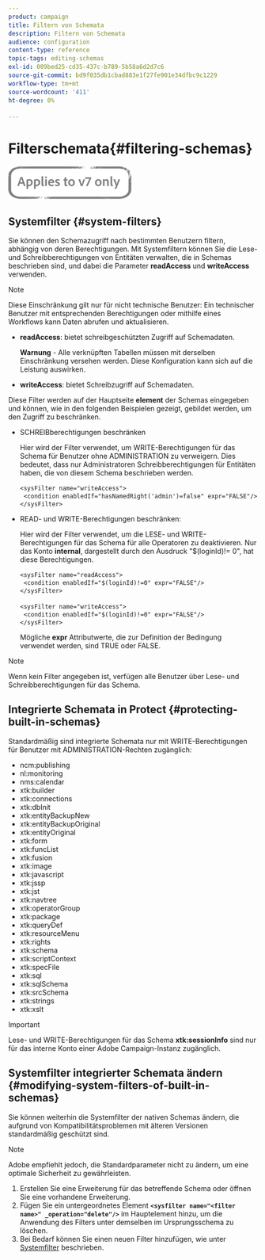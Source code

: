 ```yaml
---
product: campaign
title: Filtern von Schemata
description: Filtern von Schemata
audience: configuration
content-type: reference
topic-tags: editing-schemas
exl-id: 009bed25-cd35-437c-b789-5b58a6d2d7c6
source-git-commit: bd9f035db1cbad883e1f27fe901e34dfbc9c1229
workflow-type: tm+mt
source-wordcount: '411'
ht-degree: 0%

---
```


# Filterschemata{#filtering-schemas}

![](../../assets/v7-only.svg)

## Systemfilter {#system-filters}

Sie können den Schemazugriff nach bestimmten Benutzern filtern, abhängig von deren Berechtigungen. Mit Systemfiltern können Sie die Lese- und Schreibberechtigungen von Entitäten verwalten, die in Schemas beschrieben sind, und dabei die Parameter **readAccess** und **writeAccess** verwenden.

>[!NOTE]
>
>Diese Einschränkung gilt nur für nicht technische Benutzer: Ein technischer Benutzer mit entsprechenden Berechtigungen oder mithilfe eines Workflows kann Daten abrufen und aktualisieren.

* **readAccess**: bietet schreibgeschützten Zugriff auf Schemadaten.

   **Warnung**  - Alle verknüpften Tabellen müssen mit derselben Einschränkung versehen werden. Diese Konfiguration kann sich auf die Leistung auswirken.

* **writeAccess**: bietet Schreibzugriff auf Schemadaten.

Diese Filter werden auf der Hauptseite **element** der Schemas eingegeben und können, wie in den folgenden Beispielen gezeigt, gebildet werden, um den Zugriff zu beschränken.

* SCHREIBberechtigungen beschränken

   Hier wird der Filter verwendet, um WRITE-Berechtigungen für das Schema für Benutzer ohne ADMINISTRATION zu verweigern. Dies bedeutet, dass nur Administratoren Schreibberechtigungen für Entitäten haben, die von diesem Schema beschrieben werden.

   ```
   <sysFilter name="writeAccess">      
    <condition enabledIf="hasNamedRight('admin')=false" expr="FALSE"/>    
   </sysFilter>
   ```

* READ- und WRITE-Berechtigungen beschränken:

   Hier wird der Filter verwendet, um die LESE- und WRITE-Berechtigungen für das Schema für alle Operatoren zu deaktivieren. Nur das Konto **internal**, dargestellt durch den Ausdruck &quot;$(loginId)!= 0&quot;, hat diese Berechtigungen.

   ```
   <sysFilter name="readAccess"> 
    <condition enabledIf="$(loginId)!=0" expr="FALSE"/>
   </sysFilter>
   
   <sysFilter name="writeAccess">  
    <condition enabledIf="$(loginId)!=0" expr="FALSE"/>
   </sysFilter>
   ```

   Mögliche **expr** Attributwerte, die zur Definition der Bedingung verwendet werden, sind TRUE oder FALSE.

>[!NOTE]
>
>Wenn kein Filter angegeben ist, verfügen alle Benutzer über Lese- und Schreibberechtigungen für das Schema.

## Integrierte Schemata in Protect {#protecting-built-in-schemas}

Standardmäßig sind integrierte Schemata nur mit WRITE-Berechtigungen für Benutzer mit ADMINISTRATION-Rechten zugänglich:

* ncm:publishing
* nl:monitoring
* nms:calendar
* xtk:builder
* xtk:connections
* xtk:dbInit
* xtk:entityBackupNew
* xtk:entityBackupOriginal
* xtk:entityOriginal
* xtk:form
* xtk:funcList
* xtk:fusion
* xtk:image
* xtk:javascript
* xtk:jssp
* xtk:jst
* xtk:navtree
* xtk:operatorGroup
* xtk:package
* xtk:queryDef
* xtk:resourceMenu
* xtk:rights
* xtk:schema
* xtk:scriptContext
* xtk:specFile
* xtk:sql
* xtk:sqlSchema
* xtk:srcSchema
* xtk:strings
* xtk:xslt

>[!IMPORTANT]
>
>Lese- und WRITE-Berechtigungen für das Schema **xtk:sessionInfo** sind nur für das interne Konto einer Adobe Campaign-Instanz zugänglich.

## Systemfilter integrierter Schemata ändern {#modifying-system-filters-of-built-in-schemas}

Sie können weiterhin die Systemfilter der nativen Schemas ändern, die aufgrund von Kompatibilitätsproblemen mit älteren Versionen standardmäßig geschützt sind.

>[!NOTE]
>
>Adobe empfiehlt jedoch, die Standardparameter nicht zu ändern, um eine optimale Sicherheit zu gewährleisten.

1. Erstellen Sie eine Erweiterung für das betreffende Schema oder öffnen Sie eine vorhandene Erweiterung.
1. Fügen Sie ein untergeordnetes Element **`<sysfilter name="<filter name>" _operation="delete"/>`** im Hauptelement hinzu, um die Anwendung des Filters unter demselben im Ursprungsschema zu löschen.
1. Bei Bedarf können Sie einen neuen Filter hinzufügen, wie unter [Systemfilter](#system-filters) beschrieben.
